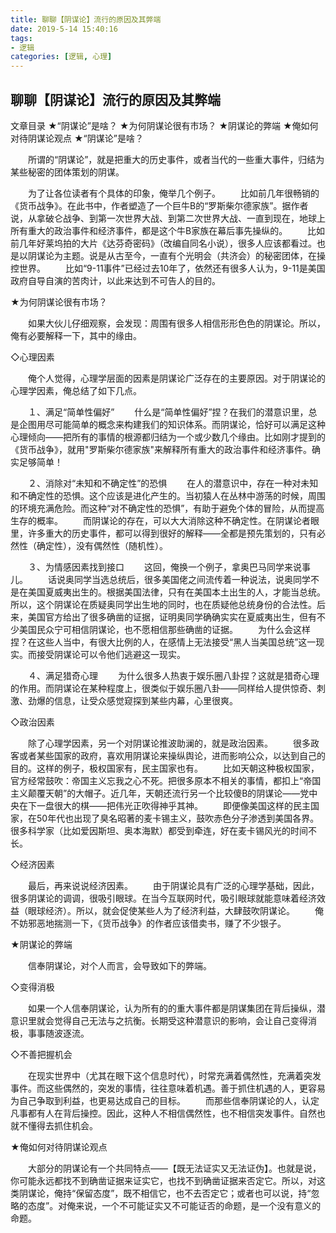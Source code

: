 ```yaml
---
title: 聊聊【阴谋论】流行的原因及其弊端
date: 2019-5-14 15:40:16
tags:
- 逻辑
categories: [逻辑, 心理]
---
```


## 聊聊【阴谋论】流行的原因及其弊端
文章目录
★“阴谋论”是啥？
★为何阴谋论很有市场？
★阴谋论的弊端
★俺如何对待阴谋论观点
★“阴谋论”是啥？

　　所谓的“阴谋论”，就是把重大的历史事件，或者当代的一些重大事件，归结为某些秘密的团体策划的阴谋。

　　为了让各位读者有个具体的印象，俺举几个例子。
　　比如前几年很畅销的《货币战争》。在此书中，作者塑造了一个巨牛B的“罗斯柴尔德家族”。据作者说，从拿破仑战争、到第一次世界大战、到第二次世界大战、一直到现在，地球上所有重大的政治事件和经济事件，都是这个牛B家族在幕后事先操纵的。
　　比如前几年好莱坞拍的大片《达芬奇密码》（改编自同名小说），很多人应该都看过。也是以阴谋论为主题。说是从古至今，一直有个光明会（共济会）的秘密团体，在操控世界。
　　比如“9-11事件”已经过去10年了，依然还有很多人认为，9-11是美国政府自导自演的苦肉计，以此来达到不可告人的目的。


★为何阴谋论很有市场？

　　如果大伙儿仔细观察，会发现：周围有很多人相信形形色色的阴谋论。所以，俺有必要解释一下，其中的缘由。

◇心理因素

　　俺个人觉得，心理学层面的因素是阴谋论广泛存在的主要原因。对于阴谋论的心理学因素，俺总结了如下几点。

　　１、满足“简单性偏好”
　　什么是“简单性偏好”捏？在我们的潜意识里，总是企图用尽可能简单的概念来构建我们的知识体系。而阴谋论，恰好可以满足这种心理倾向——把所有的事情的根源都归结为一个或少数几个缘由。比如刚才提到的《货币战争》，就用"罗斯柴尔德家族"来解释所有重大的政治事件和经济事件。确实足够简单！

　　２、消除对“未知和不确定性”的恐惧
　　在人的潜意识中，存在一种对未知和不确定性的恐惧。这个应该是进化产生的。当初猿人在丛林中游荡的时候，周围的环境充满危险。而这种“对不确定性的恐惧”，有助于避免个体的冒险，从而提高生存的概率。
　　而阴谋论的存在，可以大大消除这种不确定性。在阴谋论者眼里，许多重大的历史事件，都可以得到很好的解释——全都是预先策划的，只有必然性（确定性），没有偶然性（随机性）。

　　３、为情感因素找到接口
　　这回，俺换一个例子，拿奥巴马同学来说事儿。
　　话说奥同学当选总统后，很多美国佬之间流传着一种说法，说奥同学不是在美国夏威夷出生的。根据美国法律，只有在美国本土出生的人，才能当总统。所以，这个阴谋论在质疑奥同学出生地的同时，也在质疑他总统身份的合法性。后来，美国官方给出了很多确凿的证据，证明奥同学确确实实在夏威夷出生，但有不少美国民众宁可相信阴谋论，也不愿相信那些确凿的证据。
　　为什么会这样捏？在这些人当中，有很大比例的人，在感情上无法接受“黑人当美国总统”这一现实。而接受阴谋论可以令他们逃避这一现实。

　　４、满足猎奇心理
　　为什么很多人热衷于娱乐圈八卦捏？这就是猎奇心理的作用。而阴谋论在某种程度上，很类似于娱乐圈八卦——同样给人提供惊奇、刺激、劲爆的信息，让受众感觉窥探到某些内幕，心里很爽。

◇政治因素

　　除了心理学因素，另一个对阴谋论推波助澜的，就是政治因素。
　　很多政客或者某些国家的政府，喜欢用阴谋论来操纵舆论，进而影响公众，以达到自己的目的。这样的例子，极权国家有，民主国家也有。
　　比如天朝这种极权国家，官方经常鼓吹：帝国主义忘我之心不死。把很多原本不相关的事情，都扣上“帝国主义颠覆天朝”的大帽子。近几年，天朝还流行另一个比较傻B的阴谋论——党中央在下一盘很大的棋——把伟光正吹得神乎其神。
　　即便像美国这样的民主国家，在50年代也出现了臭名昭著的麦卡锡主义，鼓吹赤色分子渗透到美国各界。很多科学家（比如爱因斯坦、奥本海默）都受到牵连，好在麦卡锡风光的时间不长。

◇经济因素

　　最后，再来说说经济因素。
　　由于阴谋论具有广泛的心理学基础，因此，很多阴谋论的调调，很吸引眼球。在当今互联网时代，吸引眼球就能意味着经济效益（眼球经济）。所以，就会促使某些人为了经济利益，大肆鼓吹阴谋论。
　　俺不妨邪恶地揣测一下，《货币战争》的作者应该借卖书，赚了不少银子。


★阴谋论的弊端

　　信奉阴谋论，对个人而言，会导致如下的弊端。

◇变得消极

　　如果一个人信奉阴谋论，认为所有的的重大事件都是阴谋集团在背后操纵，潜意识里就会觉得自己无法与之抗衡。长期受这种潜意识的影响，会让自己变得消极，事事随波逐流。

◇不善把握机会

　　在现实世界中（尤其在眼下这个信息时代），时常充满着偶然性，充满着突发事件。而这些偶然的，突发的事情，往往意味着机遇。善于抓住机遇的人，更容易为自己争取到利益，也更易达成自己的目标。
　　而那些信奉阴谋论的人，认定凡事都有人在背后操控。因此，这种人不相信偶然性，也不相信突发事件。自然也就不懂得去抓住机会。


★俺如何对待阴谋论观点

　　大部分的阴谋论有一个共同特点——【既无法证实又无法证伪】。也就是说，你可能永远都找不到确凿证据来证实它，也找不到确凿证据来否定它。所以，对这类阴谋论，俺持“保留态度”，既不相信它，也不去否定它；或者也可以说，持“忽略的态度”。对俺来说，一个不可能证实又不可能证否的命题，是一个没有意义的命题。